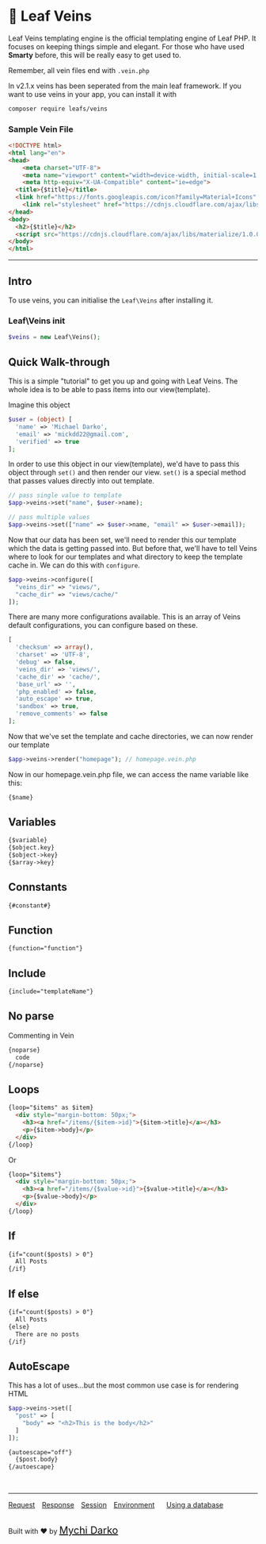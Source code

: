 # 🥒 Leaf Veins

Leaf Veins templating engine is the official templating engine of Leaf PHP. It focuses on keeping things simple and elegant. For those who have used **Smarty** before, this will be really easy to get used to.

Remember, all vein files end with `.vein.php`

In v2.1.x veins has been seperated from the main leaf framework. If you want to use veins in your app, you can install it with

```bash
composer require leafs/veins
```

### Sample Vein File

```html
<!DOCTYPE html>
<html lang="en">
<head>
    <meta charset="UTF-8">
    <meta name="viewport" content="width=device-width, initial-scale=1.0">
    <meta http-equiv="X-UA-Compatible" content="ie=edge">
  <title>{$title}</title>
  <link href="https://fonts.googleapis.com/icon?family=Material+Icons" rel="stylesheet">
    <link rel="stylesheet" href="https://cdnjs.cloudflare.com/ajax/libs/materialize/1.0.0/css/materialize.min.css">
</head>
<body>
  <h2>{$title}</h2>
  <script src="https://cdnjs.cloudflare.com/ajax/libs/materialize/1.0.0/js/materialize.min.js"></script>
</body>
</html>
```

<hr>

## Intro

To use veins, you can initialise the `Leaf\Veins` after installing it.

### Leaf\Veins init

```php
$veins = new Leaf\Veins();
```

## Quick Walk-through

This is a simple "tutorial" to get you up and going with Leaf Veins. The whole idea is to be able to pass items into our view(template).

Imagine this object

```php
$user = (object) [
  'name' => 'Michael Darko',
  'email' => 'mickdd22@gmail.com',
  'verified' => true
];
```

In order to use this object in our view(template), we'd have to pass this object through `set()` and then render our view. `set()` is a special method that passes values directly into out template.

```php
// pass single value to template
$app->veins->set("name", $user->name);

// pass multiple values
$app->veins->set(["name" => $user->name, "email" => $user->email]);
```

Now that our data has been set, we'll need to render this our template which the data is getting passed into. But before that, we'll have to tell Veins where to look for our templates and what directory to keep the template cache in. We can do this with `configure`.

```php
$app->veins->configure([
  "veins_dir" => "views/",
  "cache_dir" => "views/cache/"
]);
```

There are many more configurations available. This is an array of Veins default configurations, you can configure based on these.

```php
[
  'checksum' => array(),
  'charset' => 'UTF-8',
  'debug' => false,
  'veins_dir' => 'views/',
  'cache_dir' => 'cache/',
  'base_url' => '',
  'php_enabled' => false,
  'auto_escape' => true,
  'sandbox' => true,
  'remove_comments' => false
];
```

Now that we've set the template and cache directories, we can now render our template

```php
$app->veins->render("homepage"); // homepage.vein.php
```

Now in our homepage.vein.php file, we can access the name variable like this:

```html
{$name}
```

## Variables

```html
{$variable}
{$object.key}
{$object->key}
{$array->key}
```

## Connstants

```html
{#constant#}
```

## Function

```html
{function="function"}
```

## Include

```html
{include="templateName"}
```

## No parse

Commenting in Vein

```html
{noparse}
  code
{/noparse}
```

## Loops

```html
{loop="$items" as $item}
  <div style="margin-bottom: 50px;">
    <h3><a href="/items/{$item->id}">{$item->title}</a></h3>
    <p>{$item->body}</p>
  </div>
{/loop}
```

Or

```html
{loop="$items"}
  <div style="margin-bottom: 50px;">
    <h3><a href="/items/{$value->id}">{$value->title}</a></h3>
    <p>{$value->body}</p>
  </div>
{/loop}
```

## If

```html
{if="count($posts) > 0"}
  All Posts
{/if}
```

## If else

```html
{if="count($posts) > 0"}
  All Posts
{else}
  There are no posts
{/if}
```

## AutoEscape

This has a lot of uses...but the most common use case is for rendering HTML

```php
$app->veins->set([
  "post" => [
    "body" => "<h2>This is the body</h2>"
  ]
]);
```

```html
{autoescape="off"}
  {$post.body}
{/autoescape}
```

<br>
<hr>

<a href="#/leaf/v/lucky-charm/http/request" style="margin: 0px">Request</a>
<a href="#/leaf/v/lucky-charm/http/response" style="margin: 0px 10px;">Response</a>
<a href="#/leaf/v/lucky-charm/http/session" style="margin: 0px; 10px;">Session</a>
<a href="#/leaf/v/lucky-charm/environment" style="margin: 0px 10px;">Environment</a>
<a href="#/leaf/v/lucky-charm/database" style="margin: 0px 10px;">Using a database</a>

<br>
Built with ❤ by <a href="https://mychi.netlify.com" style="font-size: 20px; color: #111;" target="_blank">Mychi Darko</a>
